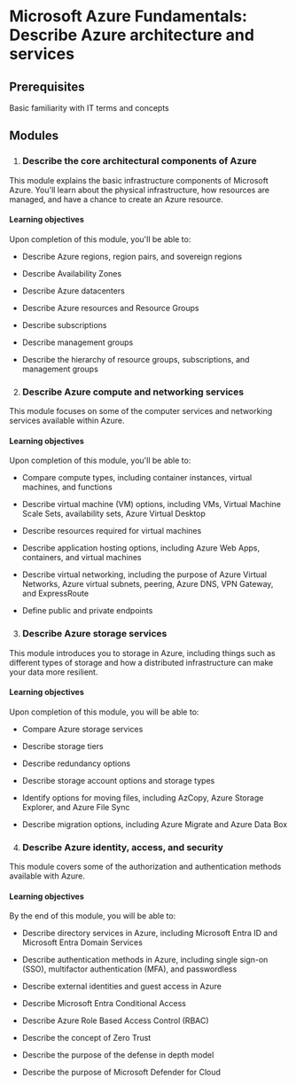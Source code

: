 # Microsoft Azure Fundamentals: Describe Azure architecture and services
## Prerequisites
Basic familiarity with IT terms and concepts
## Modules
1. ### Describe the core architectural components of Azure
This module explains the basic infrastructure components of Microsoft Azure. You'll learn about the physical infrastructure, how resources are managed, and have a chance to create an Azure resource.

#### Learning objectives
Upon completion of this module, you'll be able to:

- Describe Azure regions, region pairs, and sovereign regions

- Describe Availability Zones

- Describe Azure datacenters

- Describe Azure resources and Resource Groups

- Describe subscriptions

- Describe management groups

- Describe the hierarchy of resource groups, subscriptions, and management groups

2. ### Describe Azure compute and networking services
This module focuses on some of the computer services and networking services available within Azure.

#### Learning objectives
Upon completion of this module, you'll be able to:

- Compare compute types, including container instances, virtual machines, and functions

- Describe virtual machine (VM) options, including VMs, Virtual Machine Scale Sets, availability sets, Azure Virtual Desktop

- Describe resources required for virtual machines

- Describe application hosting options, including Azure Web Apps, containers, and virtual machines

- Describe virtual networking, including the purpose of Azure Virtual Networks, Azure virtual subnets, peering, Azure DNS, VPN Gateway, and ExpressRoute

- Define public and private endpoints

3. ### Describe Azure storage services
This module introduces you to storage in Azure, including things such as different types of storage and how a distributed infrastructure can make your data more resilient.

#### Learning objectives
Upon completion of this module, you will be able to:

- Compare Azure storage services

- Describe storage tiers

- Describe redundancy options

- Describe storage account options and storage types

- Identify options for moving files, including AzCopy, Azure Storage Explorer, and Azure File Sync

- Describe migration options, including Azure Migrate and Azure Data Box

4. ### Describe Azure identity, access, and security
This module covers some of the authorization and authentication methods available with Azure.

#### Learning objectives
By the end of this module, you will be able to:

- Describe directory services in Azure, including Microsoft Entra ID and Microsoft Entra Domain Services

- Describe authentication methods in Azure, including single sign-on (SSO), multifactor authentication (MFA), and passwordless

- Describe external identities and guest access in Azure

- Describe Microsoft Entra Conditional Access

- Describe Azure Role Based Access Control (RBAC)

- Describe the concept of Zero Trust

- Describe the purpose of the defense in depth model

- Describe the purpose of Microsoft Defender for Cloud
